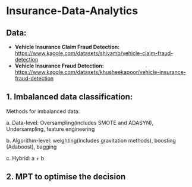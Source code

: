 # Insurance-Data-Analytics

## Data: 
- **Vehicle Insurance Claim Fraud Detection:** https://www.kaggle.com/datasets/shivamb/vehicle-claim-fraud-detection
- **Vehicle Insurance Fraud Detection:** https://www.kaggle.com/datasets/khusheekapoor/vehicle-insurance-fraud-detection

## 1. Imbalanced data classification:
   Methods for imbalanced data:
   
   a. Data-level: Oversampling(includes SMOTE and ADASYN), Undersampling, feature engineering
   
   b. Algorithm-level: weighting(includes gravitation methods), boosting (Adaboost), bagging
   
   c. Hybrid: a + b

## 2. MPT to optimise the decision
